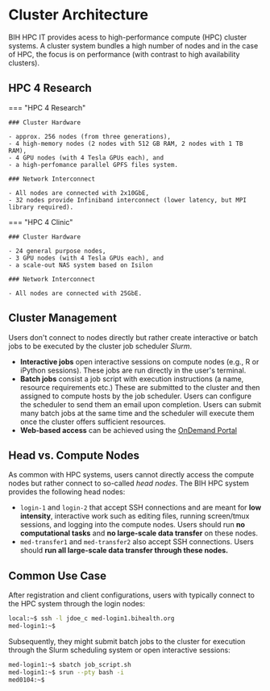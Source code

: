 # Cluster Architecture

BIH HPC IT provides acess to high-performance compute (HPC) cluster systems.
A cluster system bundles a high number of nodes and in the case of HPC, the focus is on performance (with contrast to high availability clusters).

## HPC 4 Research

=== "HPC 4 Research"

    ### Cluster Hardware

    - approx. 256 nodes (from three generations),
    - 4 high-memory nodes (2 nodes with 512 GB RAM, 2 nodes with 1 TB RAM),
    - 4 GPU nodes (with 4 Tesla GPUs each), and
    - a high-perfomance parallel GPFS files system.

    ### Network Interconnect

    - All nodes are connected with 2x10GbE,
    - 32 nodes provide Infiniband interconnect (lower latency, but MPI library required).

=== "HPC 4 Clinic"

    ### Cluster Hardware

    - 24 general purpose nodes,
    - 3 GPU nodes (with 4 Tesla GPUs each), and
    - a scale-out NAS system based on Isilon

    ### Network Interconnect

    - All nodes are connected with 25GbE.

## Cluster Management

Users don't connect to nodes directly but rather create interactive or batch jobs to be executed by the cluster job scheduler *Slurm*.

- **Interactive jobs** open interactive sessions on compute nodes (e.g., R or iPython sessions).
  These jobs are run directly in the user's terminal.
- **Batch jobs** consist a job script with execution instructions (a name, resource requirements etc.)
  These are submitted to the cluster and then assigned to compute hosts by the job scheduler.
  Users can configure the scheduler to send them an email upon completion.
  Users can submit many batch jobs at the same time and the scheduler will execute them once the cluster offers sufficient resources.
- **Web-based access** can be achieved using the [OnDemand Portal](/ondemand/overview/)

## Head vs. Compute Nodes

As common with HPC systems, users cannot directly access the compute nodes but rather connect to so-called *head nodes*.
The BIH HPC system provides the following head nodes:

- `login-1` and `login-2` that accept SSH connections and are meant for **low intensity**, interactive work such as editing files, running screen/tmux sessions, and logging into the compute nodes.
  Users should run **no computational tasks** and **no large-scale data transfer** on these nodes.
- `med-transfer1` and `med-transfer2` also accept SSH connections.
  Users should **run all large-scale data transfer through these nodes.**

## Common Use Case

After registration and client configurations, users with typically connect to the HPC system through the login nodes:

```bash
local:~$ ssh -l jdoe_c med-login1.bihealth.org
med-login1:~$
```

Subsequently, they might submit batch jobs to the cluster for execution through the Slurm scheduling system or open interactive sessions:

```bash
med-login1:~$ sbatch job_script.sh
med-login1:~$ srun --pty bash -i
med0104:~$
```
